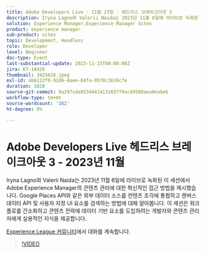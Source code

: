 ```yaml
---
title: Adobe Developers Live - 11월 23일 - 헤드리스 브레이크아웃 3
description: Iryna Lagno와 Valerii Naida는 2023년 11월 6일에 라이브로 녹화된 이 세션에서 Adobe Experience Manager의 콘텐츠 관리에 대한 혁신적인 접근 방법을 제시했습니다. Google Places API와 같은 외부 데이터 소스를 컨텐츠 조각에 통합하고 캔버스 데이터 API 및 사용자 지정 UI 요소를 검색하는 방법에 대해 알아봅니다. 이 세션은 워크플로를 간소화하고 콘텐츠 전략에 데이터 기반 요소를 도입하려는 개발자와 콘텐츠 관리자에게 실용적인 지식을 제공합니다.
solution: Experience Manager,Experience Manager Sites
product: experience manager
sub-product: sites
topic: Development, Headless
role: Developer
level: Beginner
doc-type: Event
last-substantial-update: 2023-11-15T00:00:00Z
jira: KT-14426
thumbnail: 3425626.jpeg
exl-id: ab6122f0-91d6-4aee-84fa-95f8c3610cfe
duration: 1820
source-git-commit: 9a297cda953d4414131657f9ac84580aea0eabeb
workflow-type: tm+mt
source-wordcount: '162'
ht-degree: 0%

---
```


# Adobe Developers Live 헤드리스 브레이크아웃 3 - 2023년 11월

Iryna Lagno와 Valerii Naida는 2023년 11월 6일에 라이브로 녹화된 이 세션에서 Adobe Experience Manager의 콘텐츠 관리에 대한 혁신적인 접근 방법을 제시했습니다. Google Places API와 같은 외부 데이터 소스를 컨텐츠 조각에 통합하고 캔버스 데이터 API 및 사용자 지정 UI 요소를 검색하는 방법에 대해 알아봅니다. 이 세션은 워크플로를 간소화하고 콘텐츠 전략에 데이터 기반 요소를 도입하려는 개발자와 콘텐츠 관리자에게 실용적인 지식을 제공합니다.

[Experience League 커뮤니티](https://adobe.ly/48Rl57B)에서 대화를 계속합니다.

>[!VIDEO](https://video.tv.adobe.com/v/3425626/?learn=on)

